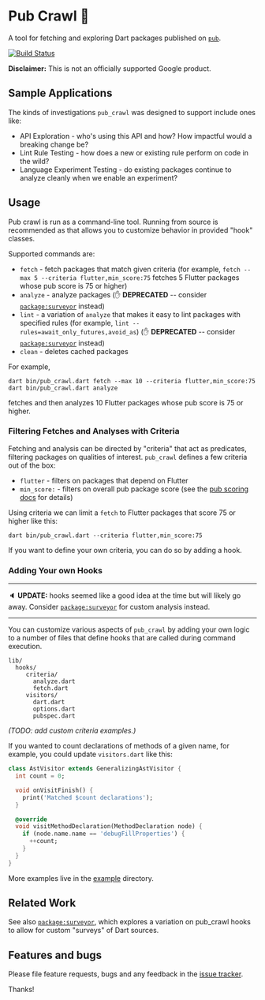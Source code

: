 # Pub Crawl 🍻

A tool for fetching and exploring Dart packages published on 
[`pub`](https://pub.dev/).

[![Build Status](https://github.com/pq/pub_crawl/actions/workflows/dart.yml/badge.svg)](https://github.com/pq/pub_crawl/actions)


**Disclaimer:** This is not an officially supported Google product.

## Sample Applications

The kinds of investigations `pub_crawl` was designed to support include ones 
like:

* API Exploration - who's using this API and how?  How impactful would a 
  breaking change be?
* Lint Rule Testing - how does a new or existing rule perform on code in the
  wild?
* Language Experiment Testing - do existing packages continue to analyze cleanly
  when we enable an experiment?

## Usage

Pub crawl is run as a command-line tool.  Running from source is recommended as
that allows you to customize behavior in provided "hook" classes.

Supported commands are:

* `fetch` - fetch packages that match given criteria (for example, 
  `fetch --max 5 --criteria flutter,min_score:75` fetches 5 Flutter packages
  whose pub score is 75 or higher)
* `analyze` - analyze packages (✋ **DEPRECATED** -- consider 
  [`package:surveyor`][surveyor] instead)
* `lint` - a variation of `analyze` that makes it easy to lint packages with
  specified rules (for example, `lint --rules=await_only_futures,avoid_as`)
  (✋ **DEPRECATED** -- consider [`package:surveyor`][surveyor] instead)
* `clean` - deletes cached packages

For example,

```
dart bin/pub_crawl.dart fetch --max 10 --criteria flutter,min_score:75
dart bin/pub_crawl.dart analyze
```

fetches and then analyzes 10 Flutter packages whose pub score is 75 or higher.

### Filtering Fetches and Analyses with Criteria

Fetching and analysis can be directed by "criteria" that act as predicates,
filtering packages on qualities of interest.  `pub_crawl` defines a few criteria
out of the box:

* `flutter` - filters on packages that depend on Flutter
* `min_score:` - filters on overall pub package score (see the
  [pub scoring docs] for details)

Using criteria we can limit a `fetch` to Flutter packages that score 75 or
higher like this:

    dart bin/pub_crawl.dart --criteria flutter,min_score:75

If you want to define your own criteria, you can do so by adding a hook.

### Adding Your own Hooks

----------------------- 
🔈 **UPDATE:** hooks seemed like a good idea at the time but will likely go
away.  Consider [`package:surveyor`][surveyor] for custom analysis instead.

----------------------- 



You can customize various aspects of `pub_crawl` by adding your own logic to a
number of files that define hooks that are called during command execution.

```
lib/   
  hooks/
     criteria/
       analyze.dart
       fetch.dart
     visitors/
       dart.dart
       options.dart
       pubspec.dart
```

_(TODO: add custom criteria examples.)_

If you wanted to count declarations of methods of a given name, for example, you
could update `visitors.dart` like this:

```dart
class AstVisitor extends GeneralizingAstVisitor {
  int count = 0;

  void onVisitFinish() {
    print('Matched $count declarations');
  }

  @override
  void visitMethodDeclaration(MethodDeclaration node) {
    if (node.name.name == 'debugFillProperties') {
      ++count;
    }
  }
}
```

More examples live in the [example](example) directory. 

## Related Work

See also [`package:surveyor`][surveyor], which explores a variation on pub_crawl
hooks to allow for custom "surveys" of Dart sources.

## Features and bugs

Please file feature requests, bugs and any feedback in the 
[issue tracker][tracker].

Thanks!

[tracker]: https://github.com/pq/pub_crawl/issues
[surveyor]: https://github.com/pq/surveyor
[pub scoring docs]: https://pub.dartlang.org/help#scoring
